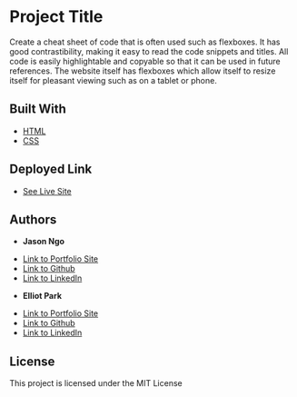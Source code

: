 # Project Title

Create a cheat sheet of code that is often used such as flexboxes. It has good contrastibility, making it easy to read the code snippets and titles. All code is easily highlightable and copyable so that it can be used in future references. The website itself has flexboxes which allow itself to resize itself for pleasant viewing such as on a tablet or phone. 

## Built With

* [HTML](https://developer.mozilla.org/en-US/docs/Web/HTML)
* [CSS](https://developer.mozilla.org/en-US/docs/Web/CSS)

## Deployed Link

* [See Live Site](https://jsncorn.github.io/css-miniproject/)


## Authors

* **Jason Ngo** 

- [Link to Portfolio Site](https://jsncorn.github.io/portfolio/)
- [Link to Github](https://github.com/jsncorn)
- [Link to LinkedIn](https://www.linkedin.com/in/jason-ngo-050b481b3/)

* **Elliot Park** 
- [Link to Portfolio Site](https://github.com/elliotpark410/Professional-Portfolio#)
- [Link to Github](https://github.com/elliotpark410)
- [Link to LinkedIn](https://www.linkedin.com/in/elliot-park/)

## License

This project is licensed under the MIT License 
